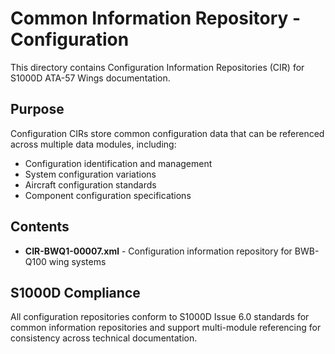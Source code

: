 # Common Information Repository - Configuration

This directory contains Configuration Information Repositories (CIR) for S1000D ATA-57 Wings documentation.

## Purpose

Configuration CIRs store common configuration data that can be referenced across multiple data modules, including:

- Configuration identification and management
- System configuration variations
- Aircraft configuration standards
- Component configuration specifications

## Contents

- **CIR-BWQ1-00007.xml** - Configuration information repository for BWB-Q100 wing systems

## S1000D Compliance

All configuration repositories conform to S1000D Issue 6.0 standards for common information repositories and support multi-module referencing for consistency across technical documentation.